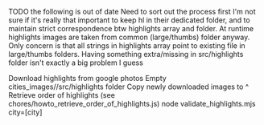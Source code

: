 TODO
the following is out of date
Need to sort out the process first
I'm not sure if it's really that important to keep hl in their dedicated folder, 
    and to maintain strict correspondence btw highlights array and folder.
    At runtime highlights images are taken from common (large/thumbs) folder anyway.
    Only concern is that all strings in highlights array point to existing file in large/thumbs folders.
    Having something extra/missing in src/highlights folder isn't exactly a big problem I guess

Download highlights from google photos
Empty cities_images/<city>/src/highlights folder
Copy newly downloaded images to ^
Retrieve order of highlights (see chores/howto_retrieve_order_of_highlights.js)
node validate_highlights.mjs city=[city]
